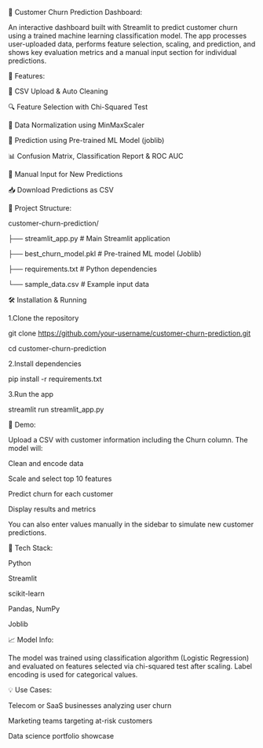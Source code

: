 🧠 Customer Churn Prediction Dashboard:

An interactive dashboard built with Streamlit to predict customer churn using a trained machine learning classification model. The app processes user-uploaded data, performs feature selection, scaling, and prediction, and shows key evaluation metrics and a manual input section for individual predictions.

🚀 Features:

📄 CSV Upload & Auto Cleaning

🔍 Feature Selection with Chi-Squared Test

🧪 Data Normalization using MinMaxScaler

🎯 Prediction using Pre-trained ML Model (joblib)

📊 Confusion Matrix, Classification Report & ROC AUC

🧠 Manual Input for New Predictions

📥 Download Predictions as CSV

📂 Project Structure:

customer-churn-prediction/

├── streamlit_app.py # Main Streamlit application

├── best_churn_model.pkl # Pre-trained ML model (Joblib)

├── requirements.txt # Python dependencies

└── sample_data.csv # Example input data

🛠️ Installation & Running

1.Clone the repository

git clone https://github.com/your-username/customer-churn-prediction.git

cd customer-churn-prediction

2.Install dependencies

pip install -r requirements.txt

3.Run the app

streamlit run streamlit_app.py

🧪 Demo:

Upload a CSV with customer information including the Churn column. The model will:

Clean and encode data

Scale and select top 10 features

Predict churn for each customer

Display results and metrics

You can also enter values manually in the sidebar to simulate new customer predictions.

📌 Tech Stack:

Python

Streamlit

scikit-learn

Pandas, NumPy

Joblib

📈 Model Info:

The model was trained using classification algorithm (Logistic Regression) and evaluated on features selected via chi-squared test after scaling. Label encoding is used for categorical values.

💡 Use Cases:

Telecom or SaaS businesses analyzing user churn

Marketing teams targeting at-risk customers

Data science portfolio showcase
